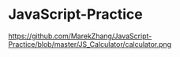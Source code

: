 # JavaScript-Practice
https://github.com/MarekZhang/JavaScript-Practice/blob/master/JS_Calculator/calculator.png
